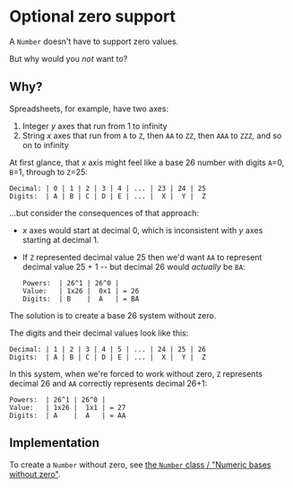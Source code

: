 # Optional zero support

A `Number` doesn't have to support zero values.

But why would you _not_ want to?

## Why?

Spreadsheets, for example, have two axes:

1. Integer _y_ axes that run from 1 to infinity
1. String _x_ axes that run from `A` to `Z`, then `AA` to `ZZ`, then `AAA` to `ZZZ`, and so on to infinity

At first glance, that _x_ axis might feel like a base 26 number with digits `A`=0, `B`=1, through to `Z`=25:

```
Decimal: | 0 | 1 | 2 | 3 | 4 | ... | 23 | 24 | 25
Digits:  | A | B | C | D | E | ... |  X |  Y |  Z
```

...but consider the consequences of that approach:

- _x_ axes would start at decimal 0, which is inconsistent with _y_ axes starting at decimal 1.
- If `Z` represented decimal value 25 then we'd want `AA` to represent decimal value 25 &plus; 1 -- but decimal 26 would _actually_ be `BA`:

    ```
    Powers:  | 26^1 | 26^0 |
    Value:   | 1x26 |  0x1 | = 26
    Digits:  | B    |  A   | = BA
    ```

The solution is to create a base 26 system without zero.

The digits and their decimal values look like this:

```
Decimal: | 1 | 2 | 3 | 4 | 5 | ... | 24 | 25 | 26
Digits:  | A | B | C | D | E | ... |  X |  Y |  Z
```

In this system, when we're forced to work without zero, `Z` represents decimal 26 and `AA` correctly represents decimal 26&plus;1:

```
Powers:  | 26^1 | 26^0 |
Value:   | 1x26 |  1x1 | = 27
Digits:  | A    |  A   | = AA
```

## Implementation

To create a `Number` without zero, see [the `Number` class / "Numeric bases without zero"](./create.md#numeric-bases-without-zero).
